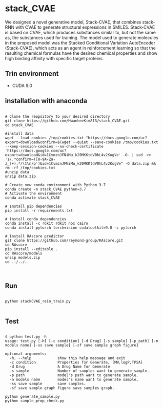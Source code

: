 stack_CVAE
=============

We designed a novel generative model, Stack-CVAE, that combines stack-RNN with CVAE to generate structural expressions in SMILES. Stack-CVAE is based on CVAE, which produces substances similar to, but not the same as, the substances used for training. The model used to generate molecules in the proposed model was the Stacked Conditional Variation AutoEncoder (Stack-CVAE), which acts as an agent in reinforcement learning so that the resulting chemical formulas have the desired chemical properties and show high binding affinity with specific target proteins.

Trin environment
-----
 - CUDA 9.0
 
installation with anaconda
-------------

<pre>
<code>
# Clone the reopsitory to your desired directory
git clone https://github.com/HwanheeKim813/stack_CVAE.git
cd stack_CVAE

#install data
wget --load-cookies /tmp/cookies.txt "https://docs.google.com/uc?export=download&confirm=$(wget --quiet --save-cookies /tmp/cookies.txt --keep-session-cookies --no-check-certificate 'https://docs.google.com/uc?export=download&id=1CvmznJFNiMu_k20MKKtdV0hL4v2KogVe' -O- | sed -rn 's/.*confirm=([0-9A-Za-z_]+).*/\1\n/p')&id=1CvmznJFNiMu_k20MKKtdV0hL4v2KogVe" -O data.zip && rm -rf /tmp/cookies.txt
#unzip data
unzip data.zip

# Create new conda environment with Python 3.7
conda create -n stack_CVAE python=3.7
# Activate the environment
conda activate stack_CVAE

# Install pip dependencies
pip install -r requirements.txt

# Install conda dependencies
conda install -c rdkit rdkit nox cairo
conda install pytorch torchvision cudatoolkit=9.0 -c pytorch

# Install RAscore predictor
git clone https://github.com/reymond-group/RAscore.git
cd RAscore
pip install --editable .
cd RAscore/models
unzip models.zip
cd ../../..

</code>
</pre>

Run
-------------
<pre>
<code>
python stackCVAE_rein_train.py
</code>
</pre>

Test
-------------
<pre>
<code>
$ python test.py -h
usage: test.py [-h] [-c condition] [-d Drug] [-s sample] [-p path] [-n models name] [-ss save sample] [-sf save sample graph figure]

optional arguments:
  -h, --help            show this help message and exit
  -c condition          Properties for Generate, [MW,logP,TPSA]
  -d Drug               A Drug Name for Generate
  -s sample             Number of samples want to generate sample.
  -p path               model's path want to generate sample.
  -n models name        model's name want to generate sample.
  -ss save sample       save samples.
  -sf save sample graph figure save samples graph.

python generate_sample.py
python sample_prop_check.py
</code>
</pre>
